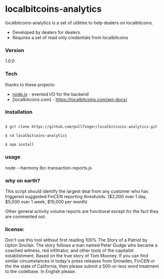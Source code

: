 # localbitcoins-analytics

localbitcoins-analytics is a set of utilities to help dealers on localbitcoins.  
  - Developed by dealers for dealers.
  - Requires a set of read only credentials from localbitcoins

### Version
1.0.0

### Tech

thanks to these projects:

* [node.js] - evented I/O for the backend
* [localbitcoins.com] - https://localbitcoins.com/api-docs/


### Installation

```sh

$ git clone https://github.com/pullfinger/localbitcoins-analytics.git

$ cd localbitcoins-analytics

$ npm install

```

### usage
node --harmony lbc-transaction-reports.js

### why on earth?
This script should identify the largest deal from any customer who has triggered suggested FinCEN reporting thresholds.  ($2,000 over 1 day, $5,000 over 1 week, $10,000 per month)

Other general activity volume reports are functional except for the fact they are commented out.

### license:
Don't use this tool without first reading 100% The Story of a Patriot by Upton Sinclair.  The story follows a man named Peter Gudge who became a coached witness, red infiltrator, and other tools of the capitalist establishment.  Based on the true story of Tom Mooney. If you can find similar circumstances in today's press releases from Snowden, FinCEN or the the state of California, then please submit a 500-or-less word treatment to the codebase.  In English please.


[cole albon]:http://blockchain.army
[node.js]:http://nodejs.org
[dillinger.io]:http://dillinger.io
[localbitcoins]:http://localbitcoins.com/api-docs
